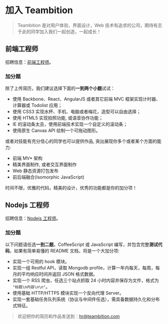 
# 加入 Teambition

> Teambition 是对用户体验，界面设计，Web 技术有追求的公司，期待有志于此的同学加入我们一起创造，一起成长！

## 前端工程师

招聘信息：[前端工程师](https://www.teambition.com/info/jobs/article?_id=5438e71ae903ca681810f172&p=info-jobs&s=)。

### 加分题

除了上传简历，我们建议选择下面的**一到两个小题**试试：

- 使用 Backbone、React、AngularJS 或者其它前端 MVC 框架实现计时器、计算器或 Todolist 应用；
- 使用 CSS3 实现水杯、手机、电脑或者梅花，造型可以自由选择；
- 使用 HTML5 实现拍照功能, 或语音协作功能；
- IE 的滚动条太丑，使用前端技术实现一个自定义的滚动条；
- 使用原生 Canvas API 绘制一个可拖动图形。

或者对技能有充分信心的同学也可以提供作品, 突出展现你多个或者某个方面的能力:

- 前端 MV* 架构
- 精美界面制作, 或者交互界面制作
- Web 静态资源打包发布
- 前后端融合(Isomorphic JavaScript)

时间不限，优雅的代码，精美的设计，优秀的功能都是你的加分项！

## Nodejs 工程师

招聘信息：[Nodejs 工程师](https://www.teambition.com/info/jobs/article?_id=5438eca132b899fb23c19f98&p=info-jobs&s=)。

### 加分题

以下问题请任选**一到二题**，CoffeeScript 或 JavaScript 编写，并包含完整**测试代码**，如果有简单易懂的 README 文档，将是一个大加分项:

- 实现一个可用的 hook 模块。
- 实现一组 Restful API，读取 Mongodb profile，计算一年内每天，每周，每月的平均响应时间并返回 JSON 格式数据。
- 实现一个 RSS 爬虫，任选三个站点抓取 24 小时内容并保存为文件，格式为 `"标题\n内容\n\n"`。
- 使用基础 HTTP/HTTPS 模块实现一个反向代理 Server。
- 实现一套基础任务队列系统（协议与中间件任选），需具备数据持久化和分布式特征。

> 欢迎把你的简历和作品发送到：[hr@teambition.com](hr#teambition.com)
